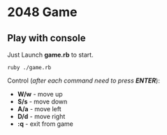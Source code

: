 # 2048 Game
## Play with console

Just Launch **game.rb** to start.

`ruby ./game.rb`

Control (_after each command need to press **ENTER**_):

* **W/w** - move up
* **S/s** - move down
* **A/a** - move left
* **D/d** - move right
* **:q** - exit from game